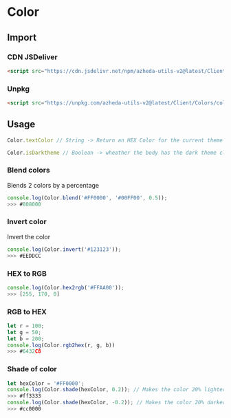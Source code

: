 # Color

## Import
### CDN JSDeliver
```html
<script src="https://cdn.jsdelivr.net/npm/azheda-utils-v2@latest/Client/Colors/colors.js"></script>
```
### Unpkg
```html
<script src="https://unpkg.com/azheda-utils-v2@latest/Client/Colors/colors.js"></script>
```

## Usage
```js
Color.textColor // String -> Return an HEX Color for the current theme
```
```js
Color.isDarktheme // Boolean -> wheather the body has the dark theme class (can be personalized)
```



### Blend colors
Blends 2 colors by a percentage
```js
console.log(Color.blend('#FF0000', '#00FF00', 0.5));
>>> #808000
```

### Invert color
Invert the color
```js
console.log(Color.invert('#123123'));
>>> #EEDDCC
```

### HEX to RGB
```js
console.log(Color.hex2rgb('#FFAA00'));
>>> [255, 170, 0]
```

### RGB to HEX
```js
let r = 100;
let g = 50;
let b = 200;
console.log(Color.rgb2hex(r, g, b))
>>> #6432C8
```


### Shade of color
```js
let hexColor = '#FF0000';
console.log(Color.shade(hexColor, 0.2)); // Makes the color 20% lighter
>>> #ff3333
console.log(Color.shade(hexColor, -0.2)); // Makes the color 20% darker
>>> #cc0000
```